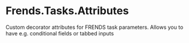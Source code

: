 # Frends.Tasks.Attributes
Custom decorator attributes for FRENDS task parameters. Allows you to have e.g. conditional fields or tabbed inputs
